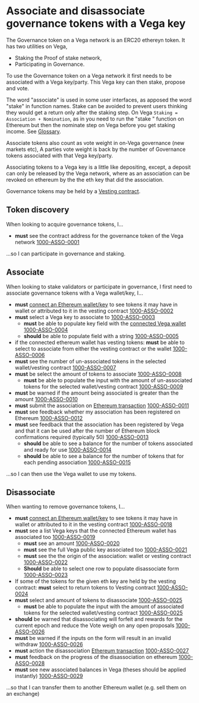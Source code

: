 # Associate and disassociate governance tokens with a Vega key
The Governance token on a Vega network is an ERC20 ethereyn token. It has two utilities on Vega, 
- Staking the Proof of stake network,
- Participating in Governance.

To use the Governance token on a Vega network it first needs to be associated with a Vega key/party. This Vega key can then stake, propose and vote.

The word "associate" is used in some user interfaces, as apposed the word "stake" in function names. Stake can be avoided to prevent users thinking they would get a return only after the staking step. On Vega `Staking = Association + Nomination`, as in you need to run the "stake " function on Ethereum but then the nominate step on Vega before you get staking income. See [Glossary](../glossaries/staking-and-governance.md).

Associate tokens also count as vote weight in on-Vega governance (new markets etc), A parties vote weight is back by the number of Governance tokens associated with that Vega key/party.

Associating tokens to a Vega key is a little like depositing, except, a deposit can only be released by the Vega network, where as an association can be revoked on ethereum by the the eth key that did the association.

Governance tokens may be held by a [Vesting contract](1001-VEST-vesting.md).

## Token discovery
When looking to acquire governance tokens, I...

- **must** see the contract address for the governance token of the Vega network [1000-ASSO-0001](#1000-ASSO-0001 "1000-ASSO-0001")

...so I can participate in governance and staking.

## Associate
When looking to stake validators or participate in governance, I first need to associate governance tokens with a Vega wallet/key, I...

- **must** [connect an Ethereum wallet/key](#TBD) to see tokens it may have in wallet or attributed to it in the vesting contract [1000-ASSO-0002](#1000-ASSO-0002 "1000-ASSO-0002")
- **must** select a Vega key to associate to [1000-ASSO-0003](#1000-ASSO-0003 "1000-ASSO-0003")
  - **must** be able to populate key field with the [connected Vega wallet](#TBD)  [1000-ASSO-0004](#1000-ASSO-0004 "1000-ASSO-0004")
  - **should** be able to populate field with a string [1000-ASSO-0005](#1000-ASSO-0005 "1000-ASSO-0005")
- if the connected ethereum wallet has vesting tokens: **must** be able to select to associate from either the vesting contract or the wallet  [1000-ASSO-0006](#1000-ASSO-0006 "1000-ASSO-0006")
- **must** see the number of un-associated tokens in the selected wallet/vesting contract [1000-ASSO-0007](#1000-ASSO-0007 "1000-ASSO-0007")
- **must** be select the amount of tokens to associate [1000-ASSO-0008](#1000-ASSO-0008 "1000-ASSO-0008")
  - **must** be able to populate the input with the amount of un-associated tokens for the selected wallet/vesting contract [1000-ASSO-0009](#1000-ASSO-0009 "1000-ASSO-0009")
- **must** be warned if the amount being associated is greater than the amount [1000-ASSO-0010](#1000-ASSO-0010 "1000-ASSO-0010")
- **must** submit the association on [Ethereum transaction](#TBD) [1000-ASSO-0011](#1000-ASSO-0011 "1000-ASSO-0011")
- **must** see feedback whether my association has been registered on Ethereum [1000-ASSO-0012](#1000-ASSO-0012 "1000-ASSO-0012")
- **must** see feedback that the association has been registered by Vega and that it can be used after the number of Ethereum block confirmations required (typically 50) [1000-ASSO-0013](#1000-ASSO-0013 "1000-ASSO-0013")
  - **should** be able to see a balance for the number of tokens associated and ready for use [1000-ASSO-0014](#1000-ASSO-0014 "1000-ASSO-0014")
  - **should** be able to see a balance for the number of tokens that for each pending association [1000-ASSO-0015](#1000-ASSO-0016 "1000-ASSO-0017")

...so I can then use the Vega wallet to use my tokens. 


## Disassociate  
When wanting to remove governance tokens, I...

- **must** [connect an Ethereum wallet/key](#TBD) to see tokens it may have in wallet or attributed to it in the vesting contract [1000-ASSO-0018](#1000-ASSO-0018 "1000-ASSO-1018")
- **must** see a list Vega keys that the connected Ethereum wallet has associated too [1000-ASSO-0019](#1000-ASSO-0019 "1000-ASSO-0019")
  - **must** see an amount [1000-ASSO-0020](#1000-ASSO-0020 "1000-ASSO-0020")
  - **must** see the full Vega public key associated too [1000-ASSO-0021](#1000-ASSO-0021 "1000-ASSO-0021")
  - **must** see the the origin of the association: wallet or vesting contract [1000-ASSO-0022](#1000-ASSO-0022 "1000-ASSO-0022")
  - **Should** be able to select one row to populate disassociate form [1000-ASSO-0023](#1000-ASSO-0023 "1000-ASSO-0023")
- If some of the tokens for the given eth key are held by the vesting contract: **must** select to return tokens to Vesting contract [1000-ASSO-0024](#1000-ASSO-0024 "1000-ASSO-0024")
- **must** select and amount of tokens to disassociate [1000-ASSO-0025](#1000-ASSO-0024 "1000-ASSO-0024")
  - **must** be able to populate the input with the amount of associated tokens for the selected wallet/vesting contract [1000-ASSO-0025](#1000-ASSO-0025 "1000-ASSO-0025")
- **should** be warned that disassociating will forfeit and rewards for the current epoch and reduce the Vote weigh on any open proposals [1000-ASSO-0026](#1000-ASSO-0026 "1000-ASSO-0026")
- **must** be warned if the inputs on the form will result in an invalid withdraw [1000-ASSO-0026](#1000-ASSO-0026 "1000-ASSO-0026")
- **must** action the disassociation [Ethereum transaction](#TBD) [1000-ASSO-0027](#1000-ASSO-0027 "1000-ASSO-0027")
- **must** feedback on the progress of the disassociation on ethereum [1000-ASSO-0028](#1000-ASSO-0028 "1000-ASSO-0028")
- **must** see new associated balances in Vega (theses should be applied instantly) [1000-ASSO-0029](#1000-ASSO-0029 "1000-ASSO-0029")

...so that I can transfer them to another Ethereum wallet (e.g. sell them on an exchange)